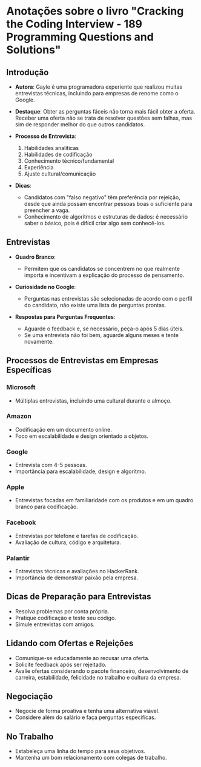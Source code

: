 # Anotações sobre o livro "Cracking the Coding Interview - 189 Programming Questions and Solutions"

## Introdução

- **Autora**: Gayle é uma programadora experiente que realizou muitas entrevistas técnicas, incluindo para empresas de renome como o Google.

- **Destaque**: Obter as perguntas fáceis não torna mais fácil obter a oferta. Receber uma oferta não se trata de resolver questões sem falhas, mas sim de responder melhor do que outros candidatos.

- **Processo de Entrevista**:
  1. Habilidades analíticas
  2. Habilidades de codificação
  3. Conhecimento técnico/fundamental
  4. Experiência
  5. Ajuste cultural/comunicação

- **Dicas**:
  - Candidatos com "falso negativo" têm preferência por rejeição, desde que ainda possam encontrar pessoas boas o suficiente para preencher a vaga.
  - Conhecimento de algoritmos e estruturas de dados: é necessário saber o básico, pois é difícil criar algo sem conhecê-los.

## Entrevistas

- **Quadro Branco**:
  - Permitem que os candidatos se concentrem no que realmente importa e incentivam a explicação do processo de pensamento.

- **Curiosidade no Google**:
  - Perguntas nas entrevistas são selecionadas de acordo com o perfil do candidato, não existe uma lista de perguntas prontas.

- **Respostas para Perguntas Frequentes**:
  - Aguarde o feedback e, se necessário, peça-o após 5 dias úteis.
  - Se uma entrevista não foi bem, aguarde alguns meses e tente novamente.

## Processos de Entrevistas em Empresas Específicas

### Microsoft
- Múltiplas entrevistas, incluindo uma cultural durante o almoço.

### Amazon
- Codificação em um documento online.
- Foco em escalabilidade e design orientado a objetos.

### Google
- Entrevista com 4-5 pessoas.
- Importância para escalabilidade, design e algoritmo.

### Apple
- Entrevistas focadas em familiaridade com os produtos e em um quadro branco para codificação.

### Facebook
- Entrevistas por telefone e tarefas de codificação.
- Avaliação de cultura, código e arquitetura.

### Palantir
- Entrevistas técnicas e avaliações no HackerRank.
- Importância de demonstrar paixão pela empresa.

## Dicas de Preparação para Entrevistas

- Resolva problemas por conta própria.
- Pratique codificação e teste seu código.
- Simule entrevistas com amigos.

## Lidando com Ofertas e Rejeições

- Comunique-se educadamente ao recusar uma oferta.
- Solicite feedback após ser rejeitado.
- Avalie ofertas considerando o pacote financeiro, desenvolvimento de carreira, estabilidade, felicidade no trabalho e cultura da empresa.

## Negociação

- Negocie de forma proativa e tenha uma alternativa viável.
- Considere além do salário e faça perguntas específicas.

## No Trabalho

- Estabeleça uma linha do tempo para seus objetivos.
- Mantenha um bom relacionamento com colegas de trabalho.
